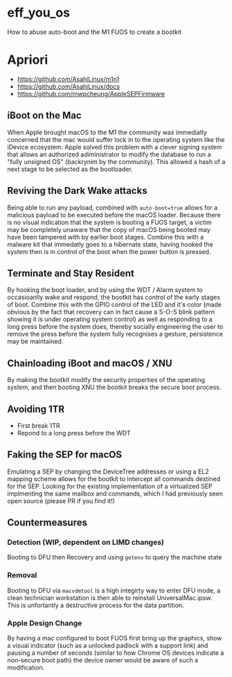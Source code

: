 # eff_you_os
How to abuse auto-boot and the M1 FUOS to create a bootkit

# Apriori

* https://github.com/AsahiLinux/m1n1
* https://github.com/AsahiLinux/docs
* https://github.com/mwpcheung/AppleSEPFirmware

## iBoot on the Mac

When Apple brought macOS to the M1 the community was immediatly concerned that the mac would suffer lock in to the operating system like the iDevice ecosystem.  Apple solved this problem with a clever signing system that allows an authorized adiministrator to modify the database to run a "fully unsigned OS" (backrynim by the community).  This allowed a hash of a next stage to be selected as the bootloader.

## Reviving the Dark Wake attacks

Being able to run any payload, combined with `auto-boot=true` allows for a malicious payload to be executed before the macOS loader.  Because there is no visual indication that the system is booting a FUOS target, a victim may be completely unaware that the copy of macOS being booted may have been tampered with by earlier boot stages.  Combine this with a malware kit that immedatly goes to a hibernate state, having hooked the system then is in control of the boot when the power button is pressed.

## Terminate and Stay Resident

By hooking the boot loader, and by using the WDT / Alarm system to occasioanlly wake and respond, the bootkit has control of the early stages of boot.  Combine this with the GPIO control of the LED and it's color (made obvious by the fact that recovery can in fact cause a S-O-S blink pattern showing it is under operating system control) as well as responding to a long press before the system does, thereby socially engineering the user to remove the press before the system fully recognises a gesture, persistence may be maintained.

## Chainloading iBoot and macOS / XNU

By making the bootkit modify the security properties of the operating system, and then booting XNU the bootkit breaks the secure boot process.

## Avoiding 1TR

* First break 1TR
* Repond to a long press before the WDT

## Faking the SEP for macOS

Emulating a SEP by changing the DeviceTree addresses or using a EL2 mapping scheme allows for the bootkit to intercept all commands destined for the SEP.  Looking for the existing implementation of a virtualized SEP implmenting the same mailbox and commands, which I had previously seen open source (please PR if you find it!)

## Countermeasures

### Detection (WIP, dependent on LIMD changes)

Booting to DFU then Recovery and using `getenv` to query the machine state

### Removal

Booting to DFU via `macvdmtool` is a high integirty way to enter DFU mode, a clean technician workstation is then able to reinstall UniversalMac.ipsw.  This is unfortantly a destructive process for the data partition.

### Apple Design Change

By having a mac configured to boot FUOS first bring up the graphics, show a visual indicator (such as a unlocked padlock with a support link) and pausing a number of seconds (similar to how Chrome OS devices indicate a non-secure boot path) the device owner would be aware of such a modification.

